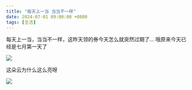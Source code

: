 ```yaml
---
title: "每天上一当 当当不一样"
date: 2024-07-01 09:00:00 +0800
tags: [生活]
---
```


每天上一当，当当不一样，这昨天领的券今天怎么就突然过期了… 哦原来今天已经是七月第一天了

![](https://masterke-picture.oss-cn-hangzhou.aliyuncs.com/2024/07/01/17198104597779.png)

这朵云为什么这么亮呀

![](https://masterke-picture.oss-cn-hangzhou.aliyuncs.com/2024/07/01/17198104599847.jpg)